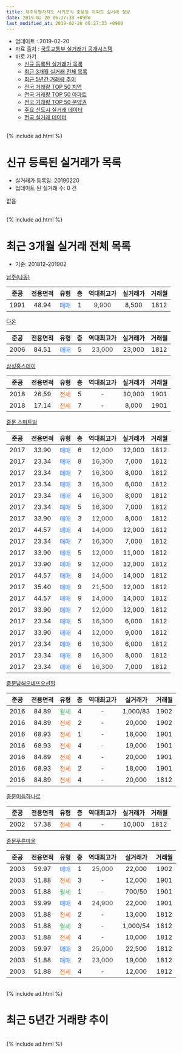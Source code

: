 ```yaml
---
title: 제주특별자치도 서귀포시 중문동 아파트 실거래 정보
date: 2019-02-20 06:27:33 +0900
last_modified_at: 2019-02-20 06:27:33 +0900
---
```


* 업데이트 : 2019-02-20
* 자료 출처 : [국토교통부 실거래가 공개시스템](http://rt.molit.go.kr)
* 바로 가기
    * [신규 등록된 실거래가 목록](#신규-등록된-실거래가-목록)
    * [최근 3개월 실거래 전체 목록](#최근-3개월-실거래-전체-목록)
    * [최근 5년간 거래량 추이](#최근-5년간-거래량-추이)
    * [전국 거래량 TOP 50 지역](https://inasie.github.io/apt-trade-info/최근-3개월-전국에서-가장-거래가-많이-발생한-지역)
    * [전국 거래량 TOP 50 아파트](https://inasie.github.io/apt-trade-info/최근-3개월-전국에서-가장-거래가-많이-발생한-아파트)
    * [전국 거래량 TOP 50 분양권](https://inasie.github.io/apt-trade-info/최근-3개월-전국에서-가장-거래가-많이-발생한-분양권)
    * [주요 신도시 실거래 데이터](https://inasie.github.io/apt-trade-info/주요-신도시)
    * [전국 실거래 데이터](https://inasie.github.io/apt-trade-info/전국)
<br>
{% include ad.html %}
<br>

# 신규 등록된 실거래가 목록
* 실거래가 등록일: 20190220
* 업데이트 된 실거래 수: 0 건

없음

<br>
{% include ad.html %}
<br>

# 최근 3개월 실거래 전체 목록
* 기준: 201812-201902


[남주(나동)](https://search.naver.com/search.naver?query=%EC%A0%9C%EC%A3%BC%ED%8A%B9%EB%B3%84%EC%9E%90%EC%B9%98%EB%8F%84+%EC%84%9C%EA%B7%80%ED%8F%AC%EC%8B%9C+%EC%A4%91%EB%AC%B8%EB%8F%99+%EB%82%A8%EC%A3%BC%28%EB%82%98%EB%8F%99%29)

|준공|전용면적|유형|층|역대최고가|실거래가|거래월|
|:---:|:---:|:---:|:---:|:---:|:---:|:---:|
|1991|48.94|<span style="color:#4285f3">매매</span>|1|<span style="color:#444444">9,900</span>|8,500|1812|

[다온](https://search.naver.com/search.naver?query=%EC%A0%9C%EC%A3%BC%ED%8A%B9%EB%B3%84%EC%9E%90%EC%B9%98%EB%8F%84+%EC%84%9C%EA%B7%80%ED%8F%AC%EC%8B%9C+%EC%A4%91%EB%AC%B8%EB%8F%99+%EB%8B%A4%EC%98%A8)

|준공|전용면적|유형|층|역대최고가|실거래가|거래월|
|:---:|:---:|:---:|:---:|:---:|:---:|:---:|
|2006|84.51|<span style="color:#4285f3">매매</span>|5|<span style="color:#444444">23,000</span>|23,000|1812|

[삼성홈스테이](https://search.naver.com/search.naver?query=%EC%A0%9C%EC%A3%BC%ED%8A%B9%EB%B3%84%EC%9E%90%EC%B9%98%EB%8F%84+%EC%84%9C%EA%B7%80%ED%8F%AC%EC%8B%9C+%EC%A4%91%EB%AC%B8%EB%8F%99+%EC%82%BC%EC%84%B1%ED%99%88%EC%8A%A4%ED%85%8C%EC%9D%B4)

|준공|전용면적|유형|층|역대최고가|실거래가|거래월|
|:---:|:---:|:---:|:---:|:---:|:---:|:---:|
|2018|26.59|<span style="color:#ff5a00">전세</span>|5|<span style="color:#444444">-</span>|10,000|1901|
|2018|17.14|<span style="color:#ff5a00">전세</span>|7|<span style="color:#444444">-</span>|8,000|1901|

[중문 스마트빌](https://search.naver.com/search.naver?query=%EC%A0%9C%EC%A3%BC%ED%8A%B9%EB%B3%84%EC%9E%90%EC%B9%98%EB%8F%84+%EC%84%9C%EA%B7%80%ED%8F%AC%EC%8B%9C+%EC%A4%91%EB%AC%B8%EB%8F%99+%EC%A4%91%EB%AC%B8+%EC%8A%A4%EB%A7%88%ED%8A%B8%EB%B9%8C)

|준공|전용면적|유형|층|역대최고가|실거래가|거래월|
|:---:|:---:|:---:|:---:|:---:|:---:|:---:|
|2017|33.90|<span style="color:#4285f3">매매</span>|6|<span style="color:#444444">12,000</span>|12,000|1812|
|2017|23.34|<span style="color:#4285f3">매매</span>|8|<span style="color:#444444">16,300</span>|7,000|1812|
|2017|23.34|<span style="color:#4285f3">매매</span>|7|<span style="color:#444444">16,300</span>|8,000|1812|
|2017|23.34|<span style="color:#4285f3">매매</span>|3|<span style="color:#444444">16,300</span>|6,000|1812|
|2017|23.34|<span style="color:#4285f3">매매</span>|4|<span style="color:#444444">16,300</span>|8,000|1812|
|2017|23.34|<span style="color:#4285f3">매매</span>|5|<span style="color:#444444">16,300</span>|7,000|1812|
|2017|33.90|<span style="color:#4285f3">매매</span>|3|<span style="color:#444444">12,000</span>|8,000|1812|
|2017|44.57|<span style="color:#4285f3">매매</span>|4|<span style="color:#444444">14,000</span>|12,000|1812|
|2017|23.34|<span style="color:#4285f3">매매</span>|7|<span style="color:#444444">16,300</span>|7,000|1812|
|2017|33.90|<span style="color:#4285f3">매매</span>|5|<span style="color:#444444">12,000</span>|11,000|1812|
|2017|33.90|<span style="color:#4285f3">매매</span>|9|<span style="color:#444444">12,000</span>|12,000|1812|
|2017|44.57|<span style="color:#4285f3">매매</span>|8|<span style="color:#444444">14,000</span>|14,000|1812|
|2017|35.40|<span style="color:#4285f3">매매</span>|9|<span style="color:#444444">21,500</span>|12,000|1812|
|2017|44.57|<span style="color:#4285f3">매매</span>|9|<span style="color:#444444">14,000</span>|14,000|1812|
|2017|33.90|<span style="color:#4285f3">매매</span>|7|<span style="color:#444444">12,000</span>|12,000|1812|
|2017|23.34|<span style="color:#4285f3">매매</span>|5|<span style="color:#444444">16,300</span>|6,000|1812|
|2017|33.90|<span style="color:#4285f3">매매</span>|4|<span style="color:#444444">12,000</span>|9,000|1812|
|2017|23.34|<span style="color:#4285f3">매매</span>|6|<span style="color:#444444">16,300</span>|6,000|1812|
|2017|23.34|<span style="color:#4285f3">매매</span>|8|<span style="color:#444444">16,300</span>|8,000|1812|
|2017|23.34|<span style="color:#4285f3">매매</span>|6|<span style="color:#444444">16,300</span>|7,000|1812|

[중문남해오네뜨오션힐](https://search.naver.com/search.naver?query=%EC%A0%9C%EC%A3%BC%ED%8A%B9%EB%B3%84%EC%9E%90%EC%B9%98%EB%8F%84+%EC%84%9C%EA%B7%80%ED%8F%AC%EC%8B%9C+%EC%A4%91%EB%AC%B8%EB%8F%99+%EC%A4%91%EB%AC%B8%EB%82%A8%ED%95%B4%EC%98%A4%EB%84%A4%EB%9C%A8%EC%98%A4%EC%85%98%ED%9E%90)

|준공|전용면적|유형|층|역대최고가|실거래가|거래월|
|:---:|:---:|:---:|:---:|:---:|:---:|:---:|
|2016|84.89|<span style="color:#34a853">월세</span>|4|<span style="color:#444444">-</span>|1,000/83|1902|
|2016|84.89|<span style="color:#ff5a00">전세</span>|2|<span style="color:#444444">-</span>|20,000|1902|
|2016|68.93|<span style="color:#ff5a00">전세</span>|1|<span style="color:#444444">-</span>|18,000|1901|
|2016|68.93|<span style="color:#ff5a00">전세</span>|4|<span style="color:#444444">-</span>|19,000|1901|
|2016|84.89|<span style="color:#ff5a00">전세</span>|4|<span style="color:#444444">-</span>|20,000|1901|
|2016|68.93|<span style="color:#ff5a00">전세</span>|2|<span style="color:#444444">-</span>|18,000|1901|
|2016|84.89|<span style="color:#ff5a00">전세</span>|4|<span style="color:#444444">-</span>|20,000|1812|

[중문미듬하나로](https://search.naver.com/search.naver?query=%EC%A0%9C%EC%A3%BC%ED%8A%B9%EB%B3%84%EC%9E%90%EC%B9%98%EB%8F%84+%EC%84%9C%EA%B7%80%ED%8F%AC%EC%8B%9C+%EC%A4%91%EB%AC%B8%EB%8F%99+%EC%A4%91%EB%AC%B8%EB%AF%B8%EB%93%AC%ED%95%98%EB%82%98%EB%A1%9C)

|준공|전용면적|유형|층|역대최고가|실거래가|거래월|
|:---:|:---:|:---:|:---:|:---:|:---:|:---:|
|2002|57.38|<span style="color:#ff5a00">전세</span>|4|<span style="color:#444444">-</span>|10,000|1812|

[중문푸른마을](https://search.naver.com/search.naver?query=%EC%A0%9C%EC%A3%BC%ED%8A%B9%EB%B3%84%EC%9E%90%EC%B9%98%EB%8F%84+%EC%84%9C%EA%B7%80%ED%8F%AC%EC%8B%9C+%EC%A4%91%EB%AC%B8%EB%8F%99+%EC%A4%91%EB%AC%B8%ED%91%B8%EB%A5%B8%EB%A7%88%EC%9D%84)

|준공|전용면적|유형|층|역대최고가|실거래가|거래월|
|:---:|:---:|:---:|:---:|:---:|:---:|:---:|
|2003|59.97|<span style="color:#4285f3">매매</span>|1|<span style="color:#444444">25,000</span>|22,000|1902|
|2003|51.88|<span style="color:#ff5a00">전세</span>|3|<span style="color:#444444">-</span>|12,000|1901|
|2003|51.88|<span style="color:#34a853">월세</span>|1|<span style="color:#444444">-</span>|700/50|1901|
|2003|59.99|<span style="color:#4285f3">매매</span>|4|<span style="color:#444444">24,900</span>|22,000|1901|
|2003|51.88|<span style="color:#ff5a00">전세</span>|2|<span style="color:#444444">-</span>|13,000|1812|
|2003|51.88|<span style="color:#34a853">월세</span>|3|<span style="color:#444444">-</span>|1,000/54|1812|
|2003|51.88|<span style="color:#ff5a00">전세</span>|4|<span style="color:#444444">-</span>|10,000|1812|
|2003|59.97|<span style="color:#4285f3">매매</span>|3|<span style="color:#444444">25,000</span>|22,500|1812|
|2003|51.88|<span style="color:#4285f3">매매</span>|2|<span style="color:#444444">23,000</span>|19,000|1812|
|2003|51.88|<span style="color:#ff5a00">전세</span>|4|<span style="color:#444444">-</span>|12,000|1812|


<br>
{% include ad.html %}
<br>

# 최근 5년간 거래량 추이


<div style="width:100%;">
    <canvas id="deal_progress" height="200"></canvas>
</div>

<script>
new Chart(document.getElementById("deal_progress"), {
    type: 'line',
    data: {
        labels: ['201402','201403','201404','201405','201406','201407','201408','201409','201410','201411','201412','201501','201502','201503','201504','201505','201506','201507','201508','201509','201510','201511','201512','201601','201602','201603','201604','201605','201606','201607','201608','201609','201610','201611','201612','201701','201702','201703','201704','201705','201706','201707','201708','201709','201710','201711','201712','201801','201802','201803','201804','201805','201806','201807','201808','201809','201810','201811','201812','201901','201902'],
        datasets: [{
            label: '매매',
            pointRadius: 1,
            data: [9, 3, 3, 3, 2, 9, 8, 3, 8, 1, 7, 9, 9, 18, 16, 9, 5, 2, 8, 3, 7, 5, 16, 4, 3, 2, 8, 3, 12, 5, 5, 5, 8, 7, 7, 5, 1, 9, 4, 9, 11, 6, 6, 6, 10, 6, 7, 4, 6, 8, 12, 8, 10, 8, 1, 3, 17, 7, 24, 1, 1],
            borderColor: "rgba(255, 201, 14, 1)",
            backgroundColor: "rgba(255, 201, 14, 0.5)",
            fill: false,
            lineTension: 0
        },{
            label: '전월세',
            pointRadius: 1,
            data: [2, 2, 2, 3, 2, 1, 2, 0, 2, 2, 1, 2, 3, 3, 3, 2, 2, 2, 6, 2, 1, 3, 2, 6, 5, 4, 5, 6, 3, 1, 2, 0, 5, 8, 6, 12, 6, 8, 7, 8, 5, 4, 6, 9, 4, 4, 10, 7, 4, 8, 4, 5, 11, 6, 7, 8, 5, 13, 6, 8, 2],
            borderColor: "rgba(0, 141, 185, 1)",
            backgroundColor: "rgba(0, 141, 185, 0.5)",
            fill: false,
            lineTension: 0
        }
        ]
    },
    options: {
        responsive: true,
        title: {
            display: false
        },
        tooltips: {
            mode: 'index',
            intersect: false
        },
        hover: {
            mode: 'nearest',
            intersect: true
        },
        scales: {
            xAxes: [{
                display: true,
                scaleLabel: {
                    display: true,
                    labelString: '년/월'
                }
            }],
            yAxes: [{
                display: true,
                ticks: {
                    suggestedMin: 0,
                },
                scaleLabel: {
                    display: true,
                    labelString: '실거래 수'
                }
            }]
        }
    }
});

</script>


<br>
{% include ad.html %}
<br>

